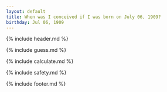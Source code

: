 ```yaml
---
layout: default
title: When was I conceived if I was born on July 06, 1909?
birthday: Jul 06, 1909
---
```


{% include header.md %}

{% include guess.md %}

{% include calculate.md %}

{% include safety.md %}

{% include footer.md %}



